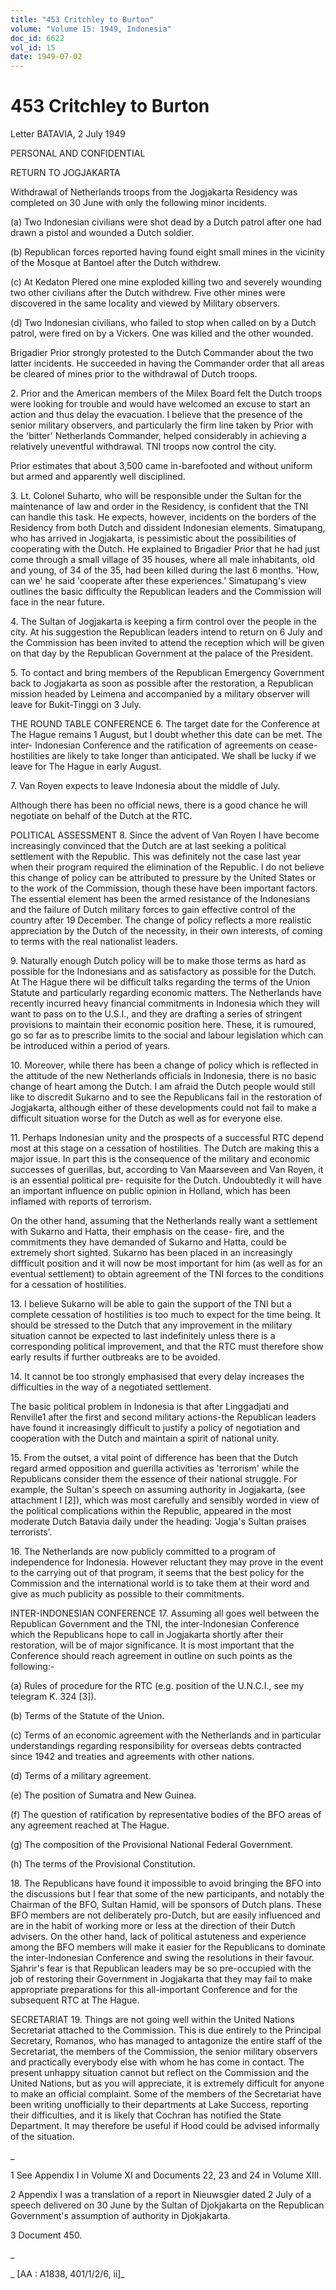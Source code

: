 ```yaml
---
title: "453 Critchley to Burton"
volume: "Volume 15: 1949, Indonesia"
doc_id: 6622
vol_id: 15
date: 1949-07-02
---
```


# 453 Critchley to Burton

Letter BATAVIA, 2 July 1949

PERSONAL AND CONFIDENTIAL

RETURN TO JOGJAKARTA

Withdrawal of Netherlands troops from the Jogjakarta Residency was completed on 30 June with only the following minor incidents.

(a) Two Indonesian civilians were shot dead by a Dutch patrol after one had drawn a pistol and wounded a Dutch soldier.

(b) Republican forces reported having found eight small mines in the vicinity of the Mosque at Bantoel after the Dutch withdrew.

(c) At Kedaton Plered one mine exploded killing two and severely wounding two other civilians after the Dutch withdrew. Five other mines were discovered in the same locality and viewed by Military observers.

(d) Two Indonesian civilians, who failed to stop when called on by a Dutch patrol, were fired on by a Vickers. One was killed and the other wounded.

Brigadier Prior strongly protested to the Dutch Commander about the two latter incidents. He succeeded in having the Commander order that all areas be cleared of mines prior to the withdrawal of Dutch troops.

2\. Prior and the American members of the Milex Board felt the Dutch troops were looking for trouble and would have welcomed an excuse to start an action and thus delay the evacuation. I believe that the presence of the senior military observers, and particularly the firm line taken by Prior with the 'bitter' Netherlands Commander, helped considerably in achieving a relatively uneventful withdrawal. TNI troops now control the city.

Prior estimates that about 3,500 came in-barefooted and without uniform but armed and apparently well disciplined.

3\. Lt. Colonel Suharto, who will be responsible under the Sultan for the maintenance of law and order in the Residency, is confident that the TNI can handle this task. He expects, however, incidents on the borders of the Residency from both Dutch and dissident Indonesian elements. Simatupang, who has arrived in Jogjakarta, is pessimistic about the possibilities of cooperating with the Dutch. He explained to Brigadier Prior that he had just come through a small village of 35 houses, where all male inhabitants, old and young, of 34 of the 35, had been killed during the last 6 months. 'How, can we' he said 'cooperate after these experiences.' Simatupang's view outlines the basic difficulty the Republican leaders and the Commission will face in the near future.

4\. The Sultan of Jogjakarta is keeping a firm control over the people in the city. At his suggestion the Republican leaders intend to return on 6 July and the Commission has been invited to attend the reception which will be given on that day by the Republican Government at the palace of the President.

5\. To contact and bring members of the Republican Emergency Government back to Jogjakarta as soon as possible after the restoration, a Republican mission headed by Leimena and accompanied by a military observer will leave for Bukit-Tinggi on 3 July.

THE ROUND TABLE CONFERENCE 6. The target date for the Conference at The Hague remains 1 August, but I doubt whether this date can be met. The inter- Indonesian Conference and the ratification of agreements on cease- hostilities are likely to take longer than anticipated. We shall be lucky if we leave for The Hague in early August.

7\. Van Royen expects to leave Indonesia about the middle of July.

Although there has been no official news, there is a good chance he will negotiate on behalf of the Dutch at the RTC.

POLITICAL ASSESSMENT 8. Since the advent of Van Royen I have become increasingly convinced that the Dutch are at last seeking a political settlement with the Republic. This was definitely not the case last year when their program required the elimination of the Republic. I do not believe this change of policy can be attributed to pressure by the United States or to the work of the Commission, though these have been important factors. The essential element has been the armed resistance of the Indonesians and the failure of Dutch military forces to gain effective control of the country after 19 December. The change of policy reflects a more realistic appreciation by the Dutch of the necessity, in their own interests, of coming to terms with the real nationalist leaders.

9\. Naturally enough Dutch policy will be to make those terms as hard as possible for the Indonesians and as satisfactory as possible for the Dutch. At The Hague there wil be difficult talks regarding the terms of the Union Statute and particularly regarding economic matters. The Netherlands have recently incurred heavy financial commitments in Indonesia which they will want to pass on to the U.S.I., and they are drafting a series of stringent provisions to maintain their economic position here. These, it is rumoured, go so far as to prescribe limits to the social and labour legislation which can be introduced within a period of years.

10\. Moreover, while there has been a change of policy which is reflected in the attitude of the new Netherlands officials in Indonesia, there is no basic change of heart among the Dutch. I am afraid the Dutch people would still like to discredit Sukarno and to see the Republicans fail in the restoration of Jogjakarta, although either of these developments could not fail to make a difficult situation worse for the Dutch as well as for everyone else.

11\. Perhaps Indonesian unity and the prospects of a successful RTC depend most at this stage on a cessation of hostilities. The Dutch are making this a major issue. In part this is the consequence of the military and economic successes of guerillas, but, according to Van Maarseveen and Van Royen, it is an essential political pre- requisite for the Dutch. Undoubtedly it will have an important influence on public opinion in Holland, which has been inflamed with reports of terrorism.

On the other hand, assuming that the Netherlands really want a settlement with Sukarno and Hatta, their emphasis on the cease- fire, and the commitments they have demanded of Sukarno and Hatta, could be extremely short sighted. Sukarno has been placed in an increasingly diffficult position and it will now be most important for him (as well as for an eventual settlement) to obtain agreement of the TNI forces to the conditions for a cessation of hostilities.

13\. I believe Sukarno will be able to gain the support of the TNI but a complete cessation of hostilities is too much to expect for the time being. It should be stressed to the Dutch that any improvement in the military situation cannot be expected to last indefinitely unless there is a corresponding political improvement, and that the RTC must therefore show early results if further outbreaks are to be avoided.

14\. It cannot be too strongly emphasised that every delay increases the difficulties in the way of a negotiated settlement.

The basic political problem in Indonesia is that after Linggadjati and Renville1 after the first and second military actions-the Republican leaders have found it increasingly difficult to justify a policy of negotiation and cooperation with the Dutch and maintain a spirit of national unity.

15\. From the outset, a vital point of difference has been that the Dutch regard armed opposition and guerilla activities as 'terrorism' while the Republicans consider them the essence of their national struggle. For example, the Sultan's speech on assuming authority in Jogjakarta, (see attachment I [2]), which was most carefully and sensibly worded in view of the political complications within the Republic, appeared in the most moderate Dutch Batavia daily under the heading: 'Jogja's Sultan praises terrorists'.

16\. The Netherlands are now publicly committed to a program of independence for Indonesia. However reluctant they may prove in the event to the carrying out of that program, it seems that the best policy for the Commission and the international world is to take them at their word and give as much publicity as possible to their commitments.

INTER-INDONESIAN CONFERENCE 17. Assuming all goes well between the Republican Government and the TNI, the inter-Indonesian Conference which the Republicans hope to call in Jogjakarta shortly after their restoration, will be of major significance. It is most important that the Conference should reach agreement in outline on such points as the following:-

(a) Rules of procedure for the RTC (e.g. position of the U.N.C.I., see my telegram K. 324 [3]).

(b) Terms of the Statute of the Union.

(c) Terms of an economic agreement with the Netherlands and in particular understandings regarding responsibility for overseas debts contracted since 1942 and treaties and agreements with other nations.

(d) Terms of a military agreement.

(e) The position of Sumatra and New Guinea.

(f) The question of ratification by representative bodies of the BFO areas of any agreement reached at The Hague.

(g) The composition of the Provisional National Federal Government.

(h) The terms of the Provisional Constitution.

18\. The Republicans have found it impossible to avoid bringing the BFO into the discussions but I fear that some of the new participants, and notably the Chairman of the BFO, Sultan Hamid, will be sponsors of Dutch plans. These BFO members are not deliberately pro-Dutch, but are easily influenced and are in the habit of working more or less at the direction of their Dutch advisers. On the other hand, lack of political astuteness and experience among the BFO members will make it easier for the Republicans to dominate the inter-Indonesian Conference and swing the resolutions in their favour. Sjahrir's fear is that Republican leaders may be so pre-occupied with the job of restoring their Government in Jogjakarta that they may fail to make appropriate preparations for this all-important Conference and for the subsequent RTC at The Hague.

SECRETARIAT 19. Things are not going well within the United Nations Secretariat attached to the Commission. This is due entirely to the Principal Secretary, Romanos, who has managed to antagonize the entire staff of the Secretariat, the members of the Commission, the senior military observers and practically everybody else with whom he has come in contact. The present unhappy situation cannot but reflect on the Commission and the United Nations, but as you will appreciate, it is extremely difficult for anyone to make an official complaint. Some of the members of the Secretariat have been writing unofficially to their departments at Lake Success, reporting their difficulties, and it is likely that Cochran has notified the State Department. It may therefore be useful if Hood could be advised informally of the situation.

_

1 See Appendix I in Volume XI and Documents 22, 23 and 24 in Volume XIII.

2 Appendix I was a translation of a report in Nieuwsgier dated 2 July of a speech delivered on 30 June by the Sultan of Djokjakarta on the Republican Government's assumption of authority in Djokjakarta.

3 Document 450.

_

_ [AA : A1838, 401/1/2/6, ii]_
